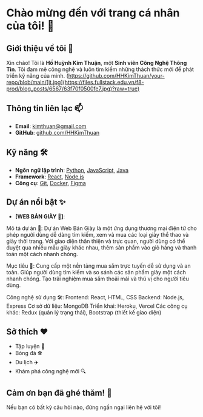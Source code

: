 # Chào mừng đến với trang cá nhân của tôi! 👋
## Giới thiệu về tôi 🌟

Xin chào! Tôi là **Hồ Huỳnh Kim Thuận**, một **Sinh viên Công Nghệ Thông Tin**. Tôi đam mê công nghệ và luôn tìm kiếm những thách thức mới để phát triển kỹ năng của mình.
(https://github.com/HHKimThuan/your-repo/blob/main/[it.jpg](https://files.fullstack.edu.vn/f8-prod/blog_posts/6567/63f70f0500fe7.jpg)?raw=true)

## Thông tin liên lạc 📫

- **Email**: kimthuan@gmail.com
- **GitHub**: [github.com/HHKimThuan](https://github.com/HHKimThuan)

## Kỹ năng 🛠️

- **Ngôn ngữ lập trình**: [Python](https://www.python.org/), [JavaScript](https://www.javascript.com/), [Java](https://www.oracle.com/java/)
- **Framework**: [React](https://reactjs.org/), [Node.js](https://nodejs.org/)
- **Công cụ**: [Git](https://git-scm.com/), [Docker](https://www.docker.com/), [Figma](https://www.figma.com/)

## Dự án nổi bật ✨
- **[WEB BÁN GIÀY 👟]**:
  
Mô tả dự án 🌟:
Dự án Web Bán Giày là một ứng dụng thương mại điện tử cho phép người dùng dễ dàng tìm kiếm, xem và mua các loại giày thể thao và giày thời trang. Với giao diện thân thiện và trực quan, người dùng có thể duyệt qua nhiều mẫu giày khác nhau, thêm sản phẩm vào giỏ hàng và thanh toán một cách nhanh chóng.

Mục tiêu 🎯:
Cung cấp một nền tảng mua sắm trực tuyến dễ sử dụng và an toàn.
Giúp người dùng tìm kiếm và so sánh các sản phẩm giày một cách nhanh chóng.
Tạo trải nghiệm mua sắm thoải mái và thú vị cho người tiêu dùng.

Công nghệ sử dụng 🛠️:
Frontend: React, HTML, CSS
Backend: Node.js, Express
Cơ sở dữ liệu: MongoDB
Triển khai: Heroku, Vercel
Các công cụ khác: Redux (quản lý trạng thái), Bootstrap (thiết kế giao diện)
## Sở thích ❤️

- Tập luyện 🥋
- Bóng đá ⚽
- Du lịch ✈️
- Khám phá công nghệ mới 🔍

## Cảm ơn bạn đã ghé thăm! 🌈

Nếu bạn có bất kỳ câu hỏi nào, đừng ngần ngại liên hệ với tôi!
